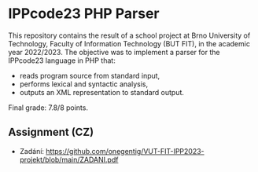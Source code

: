 # IPPcode23 PHP Parser

This repository contains the result of a school project at Brno University of Technology, Faculty of Information Technology (BUT FIT), in the academic year 2022/2023. The objective was to implement a parser for the IPPcode23 language in PHP that:
- reads program source from standard input,
- performs lexical and syntactic analysis,
- outputs an XML representation to standard output.

Final grade: 7.8/8 points.

## Assignment (CZ)

- Zadání: https://github.com/onegentig/VUT-FIT-IPP2023-projekt/blob/main/ZADANI.pdf
